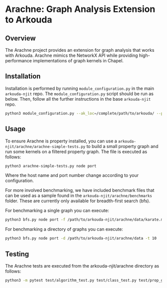 # Arachne: Graph Analysis Extension to Arkouda

## Overview
The Arachne project provides an extension for graph analysis that works with Arkouda. Arachne mimics the NetworkX API while providing high-performance implementations of graph kernels in Chapel. 

## Installation
Installation is performed by running `module_configuration.py` in the main `arkouda-njit` repo. The `module_configuration.py` script should be run as below. Then, follow all the further instructions in the base `arkouda-njit` repo. 

```bash
python3 module_configuration.py --ak_loc=/complete/path/to/arkouda/ --pkg_path=/complete/path/to/arkouda-njit/arachne/
```

## Usage
To ensure Arachne is property installed, you can use a `arkouda-njit/arachne/arachne-simple-tests.py` to build a small property graph and run some kernels on a filtered property graph. The file is executed as follows:
```bash
python3 arachne-simple-tests.py node port
```
Where the host name and port number change according to your configuration.

For more involved benchmarking, we have included benchmark files that can be used as a sample found in the `arkouda-njit/arachne/benchmarks` folder. These are currently only available for breadth-first search (bfs). 

For benchmarking a single graph you can execute: 
```bash
python3 bfs.py node port -f /path/to/arkouda-njit/arachne/data/karate.mtx -t 10
```

For benchmarking a directory of graphs you can execute: 
```bash
python3 bfs.py node port -d /path/to/arkouda-njit/arachne/data -t 10
```

## Testing
The Arachne tests are executed from the arkouda-njit/arachne directory as follows:
```bash
python3 -m pytest test/algorithm_test.py test/class_test.py test/prop_graph_test.py test/reading_test.py
```
